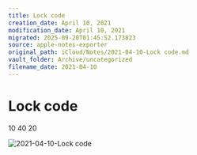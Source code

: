 ```yaml
---
title: Lock code
creation_date: April 10, 2021
modification_date: April 10, 2021
migrated: 2025-09-20T01:45:52.173823
source: apple-notes-exporter
original_path: iCloud/Notes/2021-04-10-Lock code.md
vault_folder: Archive/uncategorized
filename_date: 2021-04-10
---
```



# Lock code

10 
40
20

![2021-04-10-Lock code](images/2021-04-10-Lock%20code.jpeg)


